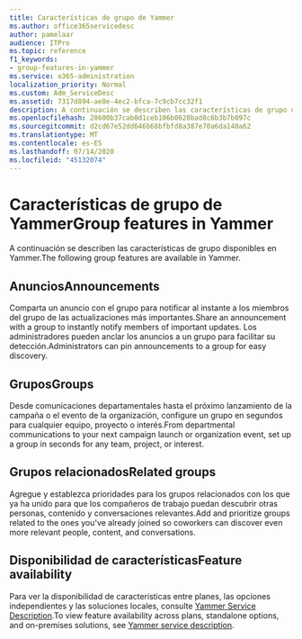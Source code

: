 ```yaml
---
title: Características de grupo de Yammer
ms.author: office365servicedesc
author: pamelaar
audience: ITPro
ms.topic: reference
f1_keywords:
- group-features-in-yammer
ms.service: o365-administration
localization_priority: Normal
ms.custom: Adm_ServiceDesc
ms.assetid: 7317d894-ae8e-4ec2-bfca-7c9cb7cc32f1
description: A continuación se describen las características de grupo disponibles en Yammer.
ms.openlocfilehash: 28600b37cab0d1ceb106b0628bad8c6b3b7b097c
ms.sourcegitcommit: d2cd67e52dd646b68bfbfd8a387e70a6da140a62
ms.translationtype: MT
ms.contentlocale: es-ES
ms.lasthandoff: 07/14/2020
ms.locfileid: "45132074"
---
```

# <a name="group-features-in-yammer"></a><span data-ttu-id="d0216-103">Características de grupo de Yammer</span><span class="sxs-lookup"><span data-stu-id="d0216-103">Group features in Yammer</span></span>

<span data-ttu-id="d0216-104">A continuación se describen las características de grupo disponibles en Yammer.</span><span class="sxs-lookup"><span data-stu-id="d0216-104">The following group features are available in Yammer.</span></span>
  
## <a name="announcements"></a><span data-ttu-id="d0216-105">Anuncios</span><span class="sxs-lookup"><span data-stu-id="d0216-105">Announcements</span></span>

<span data-ttu-id="d0216-106">Comparta un anuncio con el grupo para notificar al instante a los miembros del grupo de las actualizaciones más importantes.</span><span class="sxs-lookup"><span data-stu-id="d0216-106">Share an announcement with a group to instantly notify members of important updates.</span></span> <span data-ttu-id="d0216-107">Los administradores pueden anclar los anuncios a un grupo para facilitar su detección.</span><span class="sxs-lookup"><span data-stu-id="d0216-107">Administrators can pin announcements to a group for easy discovery.</span></span>
  
## <a name="groups"></a><span data-ttu-id="d0216-108">Grupos</span><span class="sxs-lookup"><span data-stu-id="d0216-108">Groups</span></span>

<span data-ttu-id="d0216-109">Desde comunicaciones departamentales hasta el próximo lanzamiento de la campaña o el evento de la organización, configure un grupo en segundos para cualquier equipo, proyecto o interés.</span><span class="sxs-lookup"><span data-stu-id="d0216-109">From departmental communications to your next campaign launch or organization event, set up a group in seconds for any team, project, or interest.</span></span>
  
## <a name="related-groups"></a><span data-ttu-id="d0216-110">Grupos relacionados</span><span class="sxs-lookup"><span data-stu-id="d0216-110">Related groups</span></span>

<span data-ttu-id="d0216-111">Agregue y establezca prioridades para los grupos relacionados con los que ya ha unido para que los compañeros de trabajo puedan descubrir otras personas, contenido y conversaciones relevantes.</span><span class="sxs-lookup"><span data-stu-id="d0216-111">Add and prioritize groups related to the ones you've already joined so coworkers can discover even more relevant people, content, and conversations.</span></span>
  
## <a name="feature-availability"></a><span data-ttu-id="d0216-112">Disponibilidad de características</span><span class="sxs-lookup"><span data-stu-id="d0216-112">Feature availability</span></span>

<span data-ttu-id="d0216-113">Para ver la disponibilidad de características entre planes, las opciones independientes y las soluciones locales, consulte [Yammer Service Description](yammer-service-description.md).</span><span class="sxs-lookup"><span data-stu-id="d0216-113">To view feature availability across plans, standalone options, and on-premises solutions, see [Yammer service description](yammer-service-description.md).</span></span>
  
